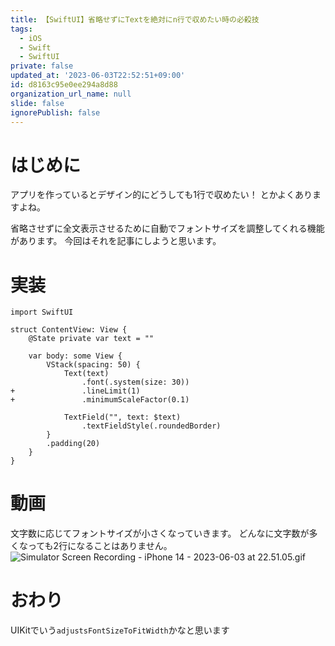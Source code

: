 ```yaml
---
title: 【SwiftUI】省略せずにTextを絶対にn行で収めたい時の必殺技
tags:
  - iOS
  - Swift
  - SwiftUI
private: false
updated_at: '2023-06-03T22:52:51+09:00'
id: d8163c95e0ee294a8d88
organization_url_name: null
slide: false
ignorePublish: false
---
```

# はじめに
アプリを作っているとデザイン的にどうしても1行で収めたい！
とかよくありますよね。

省略させずに全文表示させるために自動でフォントサイズを調整してくれる機能があります。
今回はそれを記事にしようと思います。

# 実装
```diff_swift
import SwiftUI

struct ContentView: View {
    @State private var text = ""
    
    var body: some View {
        VStack(spacing: 50) {
            Text(text)
                .font(.system(size: 30))
+               .lineLimit(1)
+               .minimumScaleFactor(0.1)
            
            TextField("", text: $text)
                .textFieldStyle(.roundedBorder)
        }
        .padding(20)
    }
}
```

# 動画
文字数に応じてフォントサイズが小さくなっていきます。
どんなに文字数が多くなっても2行になることはありません。
![Simulator Screen Recording - iPhone 14 - 2023-06-03 at 22.51.05.gif](https://qiita-image-store.s3.ap-northeast-1.amazonaws.com/0/1745371/6439c64e-7b33-11d4-1ad9-ad8132c690c2.gif)

# おわり
UIKitでいう`adjustsFontSizeToFitWidth`かなと思います
